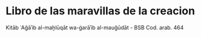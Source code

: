 # Libro de las maravillas de la creacion
 Kitāb ʿAǧāʾib al-maḫlūqāt wa-ġarāʾib al-mauǧūdāt - BSB Cod. arab. 464 
